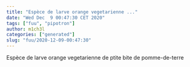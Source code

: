 ```yaml
---
title: "Espèce de larve orange vegetarienne ..."
date: "Wed Dec  9 00:47:30 CET 2020"
tags: ["fuu", "pipotron"]
author: m1ch3l
categories: ["generated"]
slug: "fuu/2020-12-09-00:47:30"
---
```


Espèce de larve orange vegetarienne de ptite bite de pomme-de-terre
